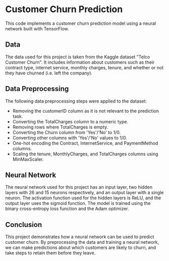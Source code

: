 # Customer Churn Prediction

This code implements a customer churn prediction model using a neural network built with TensorFlow.

## Data
The data used for this project is taken from the Kaggle dataset "Telco Customer Churn". It includes information about customers such as their contract type, internet service, monthly charges, tenure, and whether or not they have churned (i.e. left the company).

## Data Preprocessing
The following data preprocessing steps were applied to the dataset:
- Removing the customerID column as it is not relevant to the prediction task.
- Converting the TotalCharges column to a numeric type.
- Removing rows where TotalCharges is empty.
- Converting the Churn column from 'Yes'/'No' to 1/0.
- Converting other columns with 'Yes'/'No' values to 1/0.
- One-hot encoding the Contract, InternetService, and PaymentMethod columns.
- Scaling the tenure, MonthlyCharges, and TotalCharges columns using MinMaxScaler.

## Neural Network
The neural network used for this project has an input layer, two hidden layers with 26 and 15 neurons respectively, and an output layer with a single neuron. The activation function used for the hidden layers is ReLU, and the output layer uses the sigmoid function. The model is trained using the binary cross-entropy loss function and the Adam optimizer.

## Conclusion
This project demonstrates how a neural network can be used to predict customer churn. By preprocessing the data and training a neural network, we can make predictions about which customers are likely to churn, and take steps to retain them before they leave.
